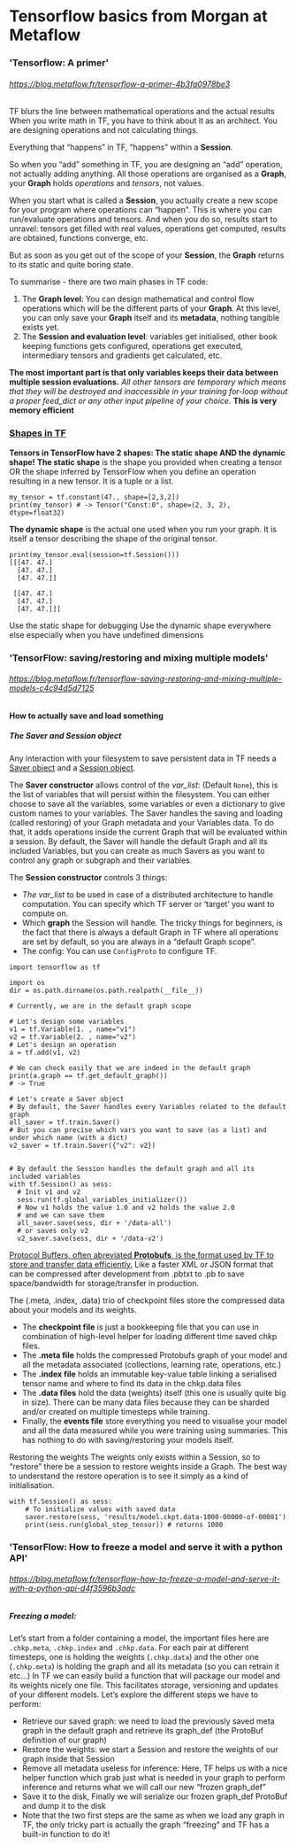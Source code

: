 # Tensorflow basics from Morgan at Metaflow

### 'Tensorflow: A primer'
###### https://blog.metaflow.fr/tensorflow-a-primer-4b3fa0978be3

TF blurs the line between mathematical operations and the actual results
When you write math in TF, you have to think about it as an architect. You are designing operations and not calculating things.

Everything that “happens” in TF, “happens” within a __Session__.

So when you “add” something in TF, you are designing an “add” operation, not actually adding anything. All those operations are organised as a __Graph__, your __Graph__ holds _operations_ and _tensors_, not values.

When you start what is called a __Session__, you actually create a new scope for your program where operations can “happen”. This is where you can run/evaluate operations and tensors. And when you do so, results start to unravel: tensors get filled with real values, operations get computed, results are obtained, functions converge, etc.

But as soon as you get out of the scope of your __Session__, the __Graph__ returns to its static and quite boring state.

To summarise - there are two main phases in TF code:
1.  The __Graph level__: You can design mathematical and control flow operations which will be the different parts of your __Graph__. At this level, you can only save your __Graph__ itself and its __metadata__, nothing tangible exists yet.
2.  The __Session and evaluation level__: variables get initialised, other book keeping functions gets configured, operations get executed, intermediary tensors and gradients get calculated, etc.

__The most important part is that only variables keeps their data between multiple session evaluations.__
_All other tensors are temporary which means that they will be destroyed and inaccessible in your training for-loop without a proper feed_dict or any other input pipeline of your choice._ __This is very memory efficient__

### [Shapes in TF](https://blog.metaflow.fr/shapes-and-dynamic-dimensions-in-tensorflow-7b1fe79be363)

__Tensors in TensorFlow have 2 shapes: The static shape AND the dynamic shape!__
__The static shape__ is the shape you provided when creating a tensor OR the shape inferred by TensorFlow when you define an operation resulting in a new tensor. It is a tuple or a list.
```
my_tensor = tf.constant(47., shape=[2,3,2])
print(my_tensor) # -> Tensor("Const:0", shape=(2, 3, 2), dtype=float32)
```
__The dynamic shape__ is the actual one used when you run your graph. It is itself a tensor describing the shape of the original tensor.

```
print(my_tensor.eval(session=tf.Session()))
[[[47. 47.]
  [47. 47.]
  [47. 47.]]

 [[47. 47.]
  [47. 47.]
  [47. 47.]]]
```

Use the static shape for debugging
Use the dynamic shape everywhere else especially when you have undefined dimensions

### 'TensorFlow: saving/restoring and mixing multiple models'
###### https://blog.metaflow.fr/tensorflow-saving-restoring-and-mixing-multiple-models-c4c94d5d7125

#### How to actually save and load something
##### The Saver and Session object
Any interaction with your filesystem to save persistent data in TF needs a [Saver object](https://www.tensorflow.org/api_docs/python/tf/train/Saver) and a [Session object](https://www.tensorflow.org/api_docs/python/tf/Session).

The __Saver constructor__ allows control of the _var_list_: (Default `None`), this is the list of variables that will persist within the filesystem. You can either choose to save all the variables, some variables or even a dictionary to give custom names to your variables.
The Saver handles the saving and loading (called restoring) of your Graph metadata and your Variables data. To do that, it adds operations inside the current Graph that will be evaluated within a session.
By default, the Saver will handle the default Graph and all its included Variables, but you can create as much Savers as you want to control any graph or subgraph and their variables.

The __Session constructor__ controls 3 things:
- _The var_list_ to be used in case of a distributed architecture to handle computation. You can specify which TF server or ‘target’ you want to compute on.
- Which __graph__ the Session will handle. The tricky things for beginners, is the fact that there is always a default Graph in TF where all operations are set by default, so you are always in a “default Graph scope”.
- The config: You can use `ConfigProto` to configure TF.

```
import tensorflow as tf

import os
dir = os.path.dirname(os.path.realpath(__file__))

# Currently, we are in the default graph scope

# Let's design some variables
v1 = tf.Variable(1. , name="v1")
v2 = tf.Variable(2. , name="v2")
# Let's design an operation
a = tf.add(v1, v2)

# We can check easily that we are indeed in the default graph
print(a.graph == tf.get_default_graph())
# -> True

# Let's create a Saver object
# By default, the Saver handles every Variables related to the default graph
all_saver = tf.train.Saver() 
# But you can precise which vars you want to save (as a list) and under which name (with a dict)
v2_saver = tf.train.Saver({"v2": v2}) 


# By default the Session handles the default graph and all its included variables
with tf.Session() as sess:
  # Init v1 and v2   
  sess.run(tf.global_variables_initializer())
  # Now v1 holds the value 1.0 and v2 holds the value 2.0
  # and we can save them
  all_saver.save(sess, dir + '/data-all')
  # or saves only v2
  v2_saver.save(sess, dir + '/data-v2')
  ```
  
  [Protocol Buffers, often abreviated __Protobufs__, is the format used by TF to store and transfer data efficiently.](https://developers.google.com/protocol-buffers/) Like a faster XML or JSON format that can be compressed after development from .pbtxt to .pb to save space/bandwidth for storage/transfer in production.

The (.meta, .index, .data) trio of checkpoint files store the compressed data about your models and its weights.
- The __checkpoint file__ is just a bookkeeping file that you can use in combination of high-level helper for loading different time saved chkp files.
- The __.meta file__ holds the compressed Protobufs graph of your model and all the metadata associated (collections, learning rate, operations, etc.)
- The __.index file__ holds an immutable key-value table linking a serialised tensor name and where to find its data in the chkp.data files
- The __.data files__ hold the data (weights) itself (this one is usually quite big in size). There can be many data files because they can be sharded and/or created on multiple timesteps while training.
- Finally, the __events file__ store everything you need to visualise your model and all the data measured while you were training using summaries. This has nothing to do with saving/restoring your models itself.

Restoring the weights
The weights only exists within a Session, so to “restore” there be a session to restore weights inside a Graph. The best way to understand the restore operation is to see it simply as a kind of initialisation.
```
with tf.Session() as sess:
    # To initialize values with saved data
    saver.restore(sess, 'results/model.ckpt.data-1000-00000-of-00001')
    print(sess.run(global_step_tensor)) # returns 1000
```

### 'TensorFlow: How to freeze a model and serve it with a python API'
###### https://blog.metaflow.fr/tensorflow-how-to-freeze-a-model-and-serve-it-with-a-python-api-d4f3596b3adc

##### Freezing a model:
Let’s start from a folder containing a model, the important files here are `.chkp.meta`, `.chkp.index` and `.chkp.data`. For each pair at different timesteps, one is holding the weights (`.chkp.data`) and the other one (`.chkp.meta`) is holding the graph and all its metadata (so you can retrain it etc…)
In TF we can easily build a function that will package our model and its weights nicely one file. This facilitates storage, versioning and updates of your different models.
Let’s explore the different steps we have to perform:
- Retrieve our saved graph: we need to load the previously saved meta graph in the default graph and retrieve its graph_def (the ProtoBuf definition of our graph)
- Restore the weights: we start a Session and restore the weights of our graph inside that Session
- Remove all metadata useless for inference: Here, TF helps us with a nice helper function which grab just what is needed in your graph to perform inference and returns what we will call our new “frozen graph_def”
- Save it to the disk, Finally we will serialize our frozen graph_def ProtoBuf and dump it to the disk
- Note that the two first steps are the same as when we load any graph in TF, the only tricky part is actually the graph “freezing” and TF has a built-in function to do it!

